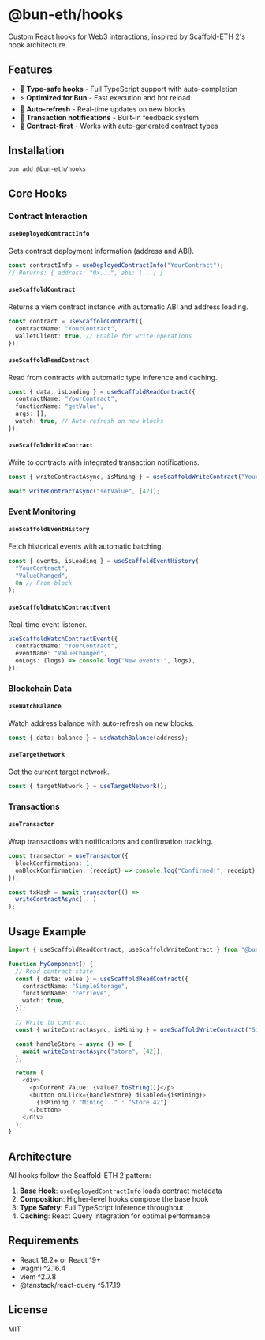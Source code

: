 # @bun-eth/hooks

Custom React hooks for Web3 interactions, inspired by Scaffold-ETH 2's hook architecture.

## Features

- 🎣 **Type-safe hooks** - Full TypeScript support with auto-completion
- ⚡ **Optimized for Bun** - Fast execution and hot reload
- 🔄 **Auto-refresh** - Real-time updates on new blocks
- 📝 **Transaction notifications** - Built-in feedback system
- 🎯 **Contract-first** - Works with auto-generated contract types

## Installation

```bash
bun add @bun-eth/hooks
```

## Core Hooks

### Contract Interaction

#### `useDeployedContractInfo`
Gets contract deployment information (address and ABI).

```typescript
const contractInfo = useDeployedContractInfo("YourContract");
// Returns: { address: "0x...", abi: [...] }
```

#### `useScaffoldContract`
Returns a viem contract instance with automatic ABI and address loading.

```typescript
const contract = useScaffoldContract({
  contractName: "YourContract",
  walletClient: true, // Enable for write operations
});
```

#### `useScaffoldReadContract`
Read from contracts with automatic type inference and caching.

```typescript
const { data, isLoading } = useScaffoldReadContract({
  contractName: "YourContract",
  functionName: "getValue",
  args: [],
  watch: true, // Auto-refresh on new blocks
});
```

#### `useScaffoldWriteContract`
Write to contracts with integrated transaction notifications.

```typescript
const { writeContractAsync, isMining } = useScaffoldWriteContract("YourContract");

await writeContractAsync("setValue", [42]);
```

### Event Monitoring

#### `useScaffoldEventHistory`
Fetch historical events with automatic batching.

```typescript
const { events, isLoading } = useScaffoldEventHistory(
  "YourContract",
  "ValueChanged",
  0n // From block
);
```

#### `useScaffoldWatchContractEvent`
Real-time event listener.

```typescript
useScaffoldWatchContractEvent({
  contractName: "YourContract",
  eventName: "ValueChanged",
  onLogs: (logs) => console.log("New events:", logs),
});
```

### Blockchain Data

#### `useWatchBalance`
Watch address balance with auto-refresh on new blocks.

```typescript
const { data: balance } = useWatchBalance(address);
```

#### `useTargetNetwork`
Get the current target network.

```typescript
const { targetNetwork } = useTargetNetwork();
```

### Transactions

#### `useTransactor`
Wrap transactions with notifications and confirmation tracking.

```typescript
const transactor = useTransactor({
  blockConfirmations: 1,
  onBlockConfirmation: (receipt) => console.log("Confirmed!", receipt),
});

const txHash = await transactor(() =>
  writeContractAsync(...)
);
```

## Usage Example

```typescript
import { useScaffoldReadContract, useScaffoldWriteContract } from "@bun-eth/hooks";

function MyComponent() {
  // Read contract state
  const { data: value } = useScaffoldReadContract({
    contractName: "SimpleStorage",
    functionName: "retrieve",
    watch: true,
  });

  // Write to contract
  const { writeContractAsync, isMining } = useScaffoldWriteContract("SimpleStorage");

  const handleStore = async () => {
    await writeContractAsync("store", [42]);
  };

  return (
    <div>
      <p>Current Value: {value?.toString()}</p>
      <button onClick={handleStore} disabled={isMining}>
        {isMining ? "Mining..." : "Store 42"}
      </button>
    </div>
  );
}
```

## Architecture

All hooks follow the Scaffold-ETH 2 pattern:

1. **Base Hook**: `useDeployedContractInfo` loads contract metadata
2. **Composition**: Higher-level hooks compose the base hook
3. **Type Safety**: Full TypeScript inference throughout
4. **Caching**: React Query integration for optimal performance

## Requirements

- React 18.2+ or React 19+
- wagmi ^2.16.4
- viem ^2.7.8
- @tanstack/react-query ^5.17.19

## License

MIT
